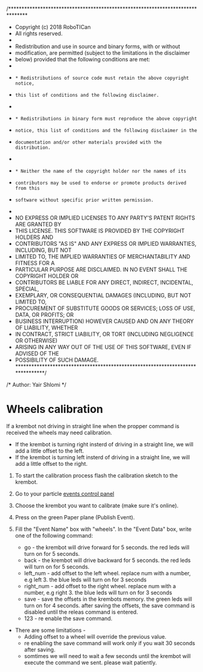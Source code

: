 /*******************************************************************************
* Copyright (c) 2018 RoboTICan
* All rights reserved.
*
* Redistribution and use in source and binary forms, with or without
* modification, are permitted (subject to the limitations in the disclaimer
* below) provided that the following conditions are met:
*
*     * Redistributions of source code must retain the above copyright notice,
*     this list of conditions and the following disclaimer.
*
*     * Redistributions in binary form must reproduce the above copyright
*     notice, this list of conditions and the following disclaimer in the
*     documentation and/or other materials provided with the distribution.
*
*     * Neither the name of the copyright holder nor the names of its
*     contributors may be used to endorse or promote products derived from this
*     software without specific prior written permission.
*
* NO EXPRESS OR IMPLIED LICENSES TO ANY PARTY'S PATENT RIGHTS ARE GRANTED BY
* THIS LICENSE. THIS SOFTWARE IS PROVIDED BY THE COPYRIGHT HOLDERS AND
* CONTRIBUTORS "AS IS" AND ANY EXPRESS OR IMPLIED WARRANTIES, INCLUDING, BUT NOT
* LIMITED TO, THE IMPLIED WARRANTIES OF MERCHANTABILITY AND FITNESS FOR A
* PARTICULAR PURPOSE ARE DISCLAIMED. IN NO EVENT SHALL THE COPYRIGHT HOLDER OR
* CONTRIBUTORS BE LIABLE FOR ANY DIRECT, INDIRECT, INCIDENTAL, SPECIAL,
* EXEMPLARY, OR CONSEQUENTIAL DAMAGES (INCLUDING, BUT NOT LIMITED TO,
* PROCUREMENT OF SUBSTITUTE GOODS OR SERVICES; LOSS OF USE, DATA, OR PROFITS; OR
* BUSINESS INTERRUPTION) HOWEVER CAUSED AND ON ANY THEORY OF LIABILITY, WHETHER
* IN CONTRACT, STRICT LIABILITY, OR TORT (INCLUDING NEGLIGENCE OR OTHERWISE)
* ARISING IN ANY WAY OUT OF THE USE OF THIS SOFTWARE, EVEN IF ADVISED OF THE
* POSSIBILITY OF SUCH DAMAGE.
*******************************************************************************/

/* Author: Yair Shlomi */

# Wheels calibration


If a krembot not driving in straight line when the propper command is received the wheels may need calibration.
* If the krembot is turning right insterd of driving in a straight line, we will add a little offset to the left. 
* If the krembot is turning left insterd of driving in a straight line, we will add a little offset to the right.

1. To start the calibration process flash the calibration sketch to the krembot.
2. Go to your particle [events control panel](https://console.particle.io/events)
3. Choose the krembot you want to calibrate (make sure it's online).

4. Press on the green Paper plane (Publish Event).

5. Fill the "Event Name" box with "wheels". In the "Event Data" box, write one of the following command:

	* go - the krembot will drive forward for 5 seconds. the red leds will turn on for 5 seconds.
	* back - the krembot will drive backward for 5 seconds. the red leds will turn on for 5 seconds.
	* left_num - add offset to the left wheel. replace num with a number, e.g left 3. the blue leds will turn on for 3 seconds
	* right_num - add offset to the right wheel. replace num with a number, e.g right 3. the blue leds will turn on for 3 seconds
	* save - save the offsets in the krembots memory. the green leds will turn on for 4 seconds. after saving the offsets, the save command is disabled until the releas command is entered.
	* 123 - re enable the save command.

* There are some limitations - 
	* Adding offset to a wheel will override the previous value.
	* re enabling the save command will work only if you wait 30 seconds after saving.
	* somtimes we will need to wait a few seconds until the krembot will execute the command we sent. please wait patiently.

